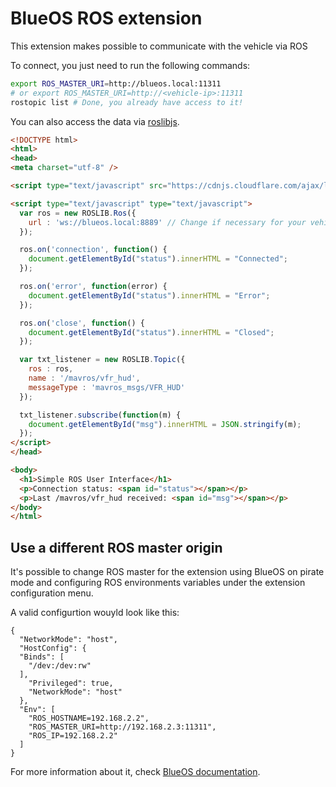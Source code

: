 # BlueOS ROS extension

This extension makes possible to communicate with the vehicle via ROS

To connect, you just need to run the following commands:
```sh
export ROS_MASTER_URI=http://blueos.local:11311
# or export ROS_MASTER_URI=http://<vehicle-ip>:11311
rostopic list # Done, you already have access to it!
```

You can also access the data via [roslibjs]([url](http://wiki.ros.org/roslibjs)http://wiki.ros.org/roslibjs).

```html
<!DOCTYPE html>
<html>
<head>
<meta charset="utf-8" />

<script type="text/javascript" src="https://cdnjs.cloudflare.com/ajax/libs/roslibjs/1.1.0/roslib.min.js"></script>

<script type="text/javascript" type="text/javascript">
  var ros = new ROSLIB.Ros({
    url : 'ws://blueos.local:8889' // Change if necessary for your vehicle ip
  });

  ros.on('connection', function() {
    document.getElementById("status").innerHTML = "Connected";
  });

  ros.on('error', function(error) {
    document.getElementById("status").innerHTML = "Error";
  });

  ros.on('close', function() {
    document.getElementById("status").innerHTML = "Closed";
  });

  var txt_listener = new ROSLIB.Topic({
    ros : ros,
    name : '/mavros/vfr_hud',
    messageType : 'mavros_msgs/VFR_HUD'
  });

  txt_listener.subscribe(function(m) {
    document.getElementById("msg").innerHTML = JSON.stringify(m);
  });
</script>
</head>

<body>
  <h1>Simple ROS User Interface</h1>
  <p>Connection status: <span id="status"></span></p>
  <p>Last /mavros/vfr_hud received: <span id="msg"></span></p>
</body>
</html>
```

## Use a different ROS master origin

It's possible to change ROS master for the extension using BlueOS on pirate mode and configuring ROS environments variables under the extension configuration menu.

A valid configurtion wouyld look like this:

```json5
{
  "NetworkMode": "host",
  "HostConfig": {
  "Binds": [
    "/dev:/dev:rw"
  ],
    "Privileged": true,
    "NetworkMode": "host"
  },
  "Env": [
    "ROS_HOSTNAME=192.168.2.2",
    "ROS_MASTER_URI=http://192.168.2.3:11311",
    "ROS_IP=192.168.2.2"
  ]
}
```

For more information about it, check [BlueOS documentation](https://blueos.cloud/docs/blueos/1.1/development/extensions/).
